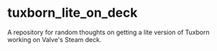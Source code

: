 # tuxborn_lite_on_deck


A repository for random thoughts on getting a lite version of Tuxborn working on Valve's Steam deck.
